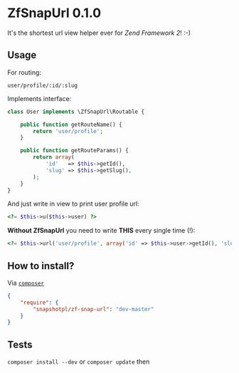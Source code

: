 ZfSnapUrl 0.1.0
=========
It's the shortest url view helper ever for *Zend Framework 2*! :-)

Usage
-----
For routing:

    user/profile/:id/:slug

Implements interface:
```php
class User implements \ZfSnapUrl\Routable {

    public function getRouteName() {
        return 'user/profile';
    }

    public function getRouteParams() {
        return array(
            'id'   => $this->getId(),
            'slug' => $this->getSlug(),
        );
    }
}
```

And just write in view to print user profile url:
```php
<?= $this->u($this->user) ?>
```

**Without ZfSnapUrl** you need to write **THIS** every single time (!):
```php
<?= $this->url('user/profile', array('id' => $this->user->getId(), 'slug' => $this->user->getSlug())) ?>
```

How to install?
---------------
Via [`composer`](https://getcomposer.org/)
```json
{
    "require": {
        "snapshotpl/zf-snap-url": "dev-master"
    }
}
```

Tests
-----

```composer install --dev```
or
```composer update```
then
```bin/phpunit src/
```

